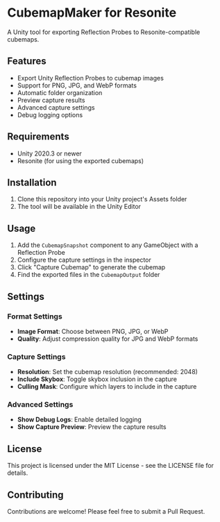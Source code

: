 # CubemapMaker for Resonite

A Unity tool for exporting Reflection Probes to Resonite-compatible cubemaps.

## Features

- Export Unity Reflection Probes to cubemap images
- Support for PNG, JPG, and WebP formats
- Automatic folder organization
- Preview capture results
- Advanced capture settings
- Debug logging options

## Requirements

- Unity 2020.3 or newer
- Resonite (for using the exported cubemaps)

## Installation

1. Clone this repository into your Unity project's Assets folder
2. The tool will be available in the Unity Editor

## Usage

1. Add the `CubemapSnapshot` component to any GameObject with a Reflection Probe
2. Configure the capture settings in the inspector
3. Click "Capture Cubemap" to generate the cubemap
4. Find the exported files in the `CubemapOutput` folder

## Settings

### Format Settings
- **Image Format**: Choose between PNG, JPG, or WebP
- **Quality**: Adjust compression quality for JPG and WebP formats

### Capture Settings
- **Resolution**: Set the cubemap resolution (recommended: 2048)
- **Include Skybox**: Toggle skybox inclusion in the capture
- **Culling Mask**: Configure which layers to include in the capture

### Advanced Settings
- **Show Debug Logs**: Enable detailed logging
- **Show Capture Preview**: Preview the capture results

## License

This project is licensed under the MIT License - see the LICENSE file for details.

## Contributing

Contributions are welcome! Please feel free to submit a Pull Request.